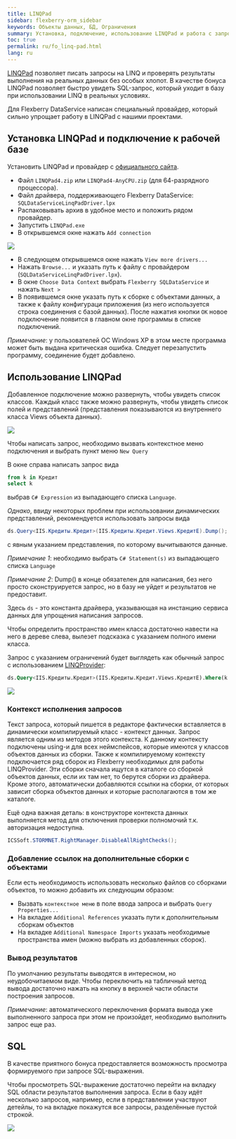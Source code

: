 ```yaml
---
title: LINQPad
sidebar: flexberry-orm_sidebar
keywords: Объекты данных, БД, Ограничения
summary: Установка, подключение, использование LINQPad и работа с запросами
toc: true
permalink: ru/fo_linq-pad.html
lang: ru
---
```


[LINQPad](http://linqpad.net) позволяет писать запросы на LINQ и проверять результаты выполнения на реальных данных без особых хлопот. В качестве бонуса LINQPad позволяет быстро увидеть SQL-запрос, который уходит в базу при использовании LINQ в реальных условиях.

Для Flexberry DataService написан специальный провайдер, который сильно упрощает работу в LINQPad с нашими проектами.

## Установка LINQPad и подключение к рабочей базе

 Установить LINQPad и провайдер с [официального сайта](http://linqpad.net).
* Файл `LINQPad4.zip` или `LINQPad4-AnyCPU.zip` (для 64-разрядного процессора).
* Файл драйвера, поддерживающего Flexberry DataService: `SQLDataServiceLinqPadDriver.lpx`
* Распаковывать архив в удобное место и положить рядом провайдер.
* Запустить `LINQPad.exe`
* В открывшемся окне нажать `Add connection`

 ![](/images/pages/products/flexberry-orm/query-language/acc-connection.PNG)

* В следующем открывшемся окне нажать `View more drivers...`
* Нажать `Browse...` и указать путь к файлу с провайдером (`SQLDataServiceLinqPadDriver.lpx`).
* В окне `Choose Data Context` выбрать `Flexberry SQLDataService` и нажать `Next >`
* В появившемся окне указать путь к сборке с объектами данных, а также к файлу конфигураци приложения (из него используется строка соединения с базой данных). После нажатия кнопки `OK` новое подключение появится в главном окне программы в списке подключений.

_Примечание_: у пользователей ОС Windows XP в этом месте программа может быть выдана критическая ошибка. Следует перезапустить программу, соединение будет добавлено.

## Использование LINQPad

Добавленное подключение можно развернуть, чтобы увидеть список классов. Каждый класс также можно развернуть, чтобы увидеть список полей и представлений (представления показываются из внутреннего класса Views объекта данных).

![](/images/pages/products/flexberry-orm/query-language/expanded-tree.png)

Чтобы написать запрос, необходимо вызвать контекстное меню подключения и выбрать пункт меню `New Query`

В окне справа написать запрос вида

```sql
from k in Кредит
select k 
```
выбрав  `C# Expression` из выпадающего списка `Language`.

_Однако_, ввиду некоторых проблем при использовании динамических представлений, рекомендуется использовать запросы вида

```csharp
ds.Query<IIS.Кредиты.Кредит>(IIS.Кредиты.Кредит.Views.КредитE).Dump();
```

с явным указанием представления, по которому вычитываются данные.

_Примечание 1_: необходимо выбрать `C# Statement(s)` из выпадающего списка `Language`

_Примечание 2_: Dump() в конце обязателен для написания, без него просто сконструируется запрос, но в базу не уйдет и результатов не предоставит.

Здесь `ds` - это константа драйвера, указывающая на инстанцию сервиса данных для упрощения написания запросов.

Чтобы определить пространство имен класса достаточно навести на него в дереве слева, вылезет подсказка с указанием полного имени класса.

Запрос с указанием ограничений будет выглядеть как обычный запрос с использованием [LINQProvider](fo_linq-provider.html):

```sql
ds.Query<IIS.Кредиты.Кредит>(IIS.Кредиты.Кредит.Views.КредитE).Where(k => k.СуммаКредита >= 100000).Dump();
```

![](/images/pages/products/flexberry-orm/query-language/query.png)

### Контекст исполнения запросов

Текст запроса, который пишется в редакторе фактически вставляется в динамически компилируемый класс - контекст данных. Запрос является одним из методов этого контекста. К данному контексту подключены using-и для всех неймспейсов, которые имеются у классов объектов данных из сборки. Также к компилируемому контексту подключается ряд сборок из Flexberry необходимых для работы LINQProvider. Эти сборки сначала ищутся в каталоге со сборкой объектов данных, если их там нет, то берутся сборки из драйвера. Кроме этого, автоматически добавляются ссылки на сборки, от которых зависит сборка объектов данных и которые располагаются в том же каталоге.

Ещё одна важная деталь: в конструкторе контекста данных выполняется метод для отключения проверки полномочий т.к. авторизация недоступна.

```csharp
ICSSoft.STORMNET.RightManager.DisableAllRightChecks();
```

### Добавление ссылок на дополнительные сборки с объектами

Если есть необходимость использовать несколько файлов со сборками объектов, то можно добавить их следующим образом:

* Вызвать `контекстное меню` в поле ввода запроса и выбрать `Query Properties...`
* На вкладке `Additional References` указать пути к дополнительным сборкам объектов
* На вкладке `Additional Namespace Imports` указать необходимые пространства имен (можно выбрать из добавленных сборок).

### Вывод результатов

По умолчанию результаты выводятся в интересном, но неудобочитаемом виде. Чтобы переключить на табличный метод вывода достаточно нажать на кнопку в верхней части области построения запросов.

_Примечание_: автоматического переключения формата вывода уже выполненного запроса при этом не произойдет, необходимо выполнить запрос еще раз.

## SQL

В качестве приятного бонуса предоставляется возможность просмотра формируемого при запросе SQL-выражения.

Чтобы просмотреть SQL-выражение достаточно перейти на вкладку SQL области результатов выполнения запроса.
Если в базу идёт несколько запросов, например, если в представлении участвуют детейлы, то на вкладке покажутся все запросы, разделённые пустой строкой.

![](/images/pages/products/flexberry-orm/query-language/sql.png)
